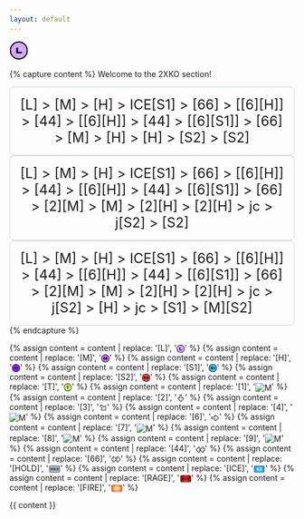 ```yaml
---
layout: default
---
```


<img src="../assets/images/2xko_L.png">

{% capture content %}
Welcome to the 2XKO section!
<div style="font-size: 24px; text-align:center; border: 1px solid #d0d7de; border-radius: 8px; padding: 16px; display: inline-block;"> 
[L] > [M] > [H] > ICE[S1] > [66] > [[6][H]] > [44] > [[6][H]] > [44] > [[6][S1]] > [66] > [M] > [H] > [H] > [S2] > [S2]
</div>
<div style="font-size: 24px; text-align:center; border: 1px solid #d0d7de; border-radius: 8px; padding: 16px; display: inline-block;"> 
[L] > [M] > [H] > ICE[S1] > [66] > [[6][H]] > [44] > [[6][H]] > [44] > [[6][S1]] > [66] > [2][M] > [M] > [2][H] > [2][H] > jc > j[S2] > [S2]
</div>
<div style="font-size: 24px; text-align:center; border: 1px solid #d0d7de; border-radius: 8px; padding: 16px; display: inline-block;"> 
[L] > [M] > [H] > ICE[S1] > [66] > [[6][H]] > [44] > [[6][H]] > [44] > [[6][S1]] > [66] > [2][M] > [M] > [2][H] > [2][H] > jc > j[S2] > [H] > jc > [S1] > [M][S2]
</div>
{% endcapture %}

{% assign content = content | replace: '[L]', '<img src="../assets/images/2xko_L.png" alt="L" style="height:1em;vertical-align:middle;">' %}
{% assign content = content | replace: '[M]', '<img src="../assets/images/2xko_M.png" alt="M" style="height:1em;vertical-align:middle;">' %}
{% assign content = content | replace: '[H]', '<img src="../assets/images/2xko_H.png" alt="H" style="height:1em;vertical-align:middle;">' %}
{% assign content = content | replace: '[S1]', '<img src="../assets/images/2xko_S1.png" alt="S1" style="height:1em;vertical-align:middle;">' %}
{% assign content = content | replace: '[S2]', '<img src="../assets/images/2xko_S2.png" alt="S2" style="height:1em;vertical-align:middle;">' %}
{% assign content = content | replace: '[T]', '<img src="../assets/images/2xko_T.png" alt="T" style="height:1em;vertical-align:middle;">' %}
{% assign content = content | replace: '[1]', '<img src="../assets/images/2xko_1.png" alt="M" style="height:1em;vertical-align:middle;">' %}
{% assign content = content | replace: '[2]', '<img src="../assets/images/2xko_2.png" alt="M" style="height:1em;vertical-align:middle;">' %}
{% assign content = content | replace: '[3]', '<img src="../assets/images/2xko_3.png" alt="M" style="height:1em;vertical-align:middle;">' %}
{% assign content = content | replace: '[4]', '<img src="../assets/images/2xko_4.png" alt="M" style="height:1em;vertical-align:middle;">' %}
{% assign content = content | replace: '[6]', '<img src="../assets/images/2xko_6.png" alt="M" style="height:1em;vertical-align:middle;">' %}
{% assign content = content | replace: '[7]', '<img src="../assets/images/2xko_7.png" alt="M" style="height:1em;vertical-align:middle;">' %}
{% assign content = content | replace: '[8]', '<img src="../assets/images/2xko_8.png" alt="M" style="height:1em;vertical-align:middle;">' %}
{% assign content = content | replace: '[9]', '<img src="../assets/images/2xko_9.png" alt="M" style="height:1em;vertical-align:middle;">' %}
{% assign content = content | replace: '[44]', '<img src="../assets/images/2xko_44.png" alt="M" style="height:1em;vertical-align:middle;">' %}
{% assign content = content | replace: '[66]', '<img src="../assets/images/2xko_66.png" alt="M" style="height:1em;vertical-align:middle;">' %}
{% assign content = content | replace: '[HOLD]', '<img src="../assets/images/2xko_HOLD.png" alt="M" style="height:1em;vertical-align:middle;">' %}
{% assign content = content | replace: '[ICE]', '<img src="../assets/images/2xko_ICE.png" alt="M" style="height:1em;vertical-align:middle;">' %}
{% assign content = content | replace: '[RAGE]', '<img src="../assets/images/2xko_RAGE.png" alt="M" style="height:1em;vertical-align:middle;">' %}
{% assign content = content | replace: '[FIRE]', '<img src="../assets/images/2xko_FIRE.png" alt="M" style="height:1em;vertical-align:middle;">' %}

{{ content }}
